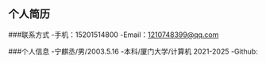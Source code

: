 ## 个人简历
###联系方式
 -手机：15201514800
 -Email：1210748399@qq.com

###个人信息
 -宁麒丞/男/2003.5.16
 -本科/厦门大学/计算机 2021-2025
 -Github:
